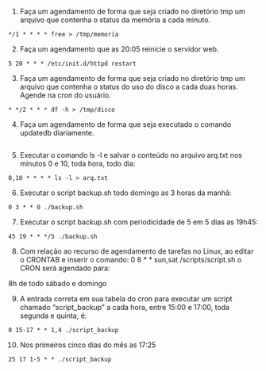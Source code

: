 1. Faça um agendamento de forma que seja criado no diretório tmp um arquivo que contenha o status da memória a cada minuto.
```shell
*/1 * * * * free > /tmp/memoria
```

2. Faça um agendamento que as 20:05 reinicie o servidor web.
```shell
5 20 * * * /etc/init.d/httpd restart
```

3. Faça um agendamento de forma que seja criado no diretório tmp um arquivo que contenha o status do uso do disco a cada duas horas. Agende na cron do usuário.
```shell
* */2 * * * df -h > /tmp/disco
```

4. Faça um agendamento de forma que seja executado o comando updatedb diariamente.
```shell

```

5. Executar o comando ls -l e salvar o conteúdo no arquivo arq.txt nos minutos 0 e 10, toda hora, todo dia:
```shell
0,10 * * * * ls -l > arq.txt
```

6. Executar o script backup.sh todo domingo as 3 horas da manhã:
```shell
0 3 * * 0 ./backup.sh
```

7. Executar o script backup.sh com periodicidade de 5 em 5 dias as 19h45:
```shell
45 19 * * */5 ./backup.sh
```

8. Com relação ao recurso de agendamento de tarefas no Linux, ao editar o CRONTAB e inserir o comando: 
0 8 * * sun,sat /scripts/script.sh 
o CRON será agendado para:

8h de todo sábado e domingo

9. A entrada correta em sua tabela do cron para executar um script chamado “script_backup” a cada hora, entre 15:00 e 17:00, toda segunda e quinta, é:
```shell
0 15-17 * * 1,4 ./script_backup
```

10. Nos primeiros cinco dias do mês as 17:25
```shell
25 17 1-5 * * ./script_backup
```